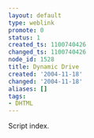 ```yaml
---
layout: default
type: weblink
promote: 0
status: 1
created_ts: 1100740426
changed_ts: 1100740426
node_id: 1528
title: Dynamic Drive
created: '2004-11-18'
changed: '2004-11-18'
aliases: []
tags:
- DHTML
---
```

Script index.
